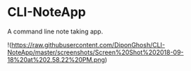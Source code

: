 # CLI-NoteApp
A command line note taking app. 

!(https://raw.githubusercontent.com/DiponGhosh/CLI-NoteApp/master/screenshots/Screen%20Shot%202018-09-18%20at%202.58.22%20PM.png)

